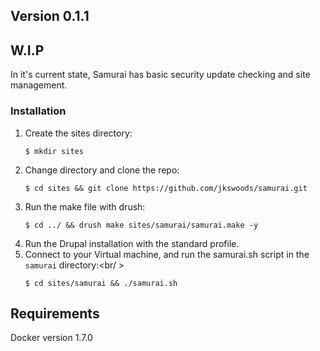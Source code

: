 
## Version 0.1.1

## W.I.P

In it's current state, Samurai has basic security update checking and site management.

### Installation

1. Create the sites directory:<br />
   ```
   $ mkdir sites
   ```
2. Change directory and clone the repo:<br />
   ```
   $ cd sites && git clone https://github.com/jkswoods/samurai.git
   ```
3. Run the make file with drush:<br />
   ```
   $ cd ../ && drush make sites/samurai/samurai.make -y
   ```
4. Run the Drupal installation with the standard profile.
5. Connect to your Virtual machine, and run the samurai.sh script in the ```samurai``` directory:<br/ >
   ```
   $ cd sites/samurai && ./samurai.sh
   ```


## Requirements

Docker version 1.7.0

